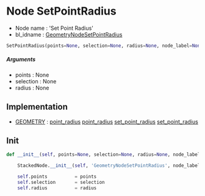 # Node SetPointRadius

- Node name : 'Set Point Radius'
- bl_idname : [GeometryNodeSetPointRadius](https://docs.blender.org/api/current/bpy.types.GeometryNodeSetPointRadius.html)


``` python
SetPointRadius(points=None, selection=None, radius=None, node_label=None, node_color=None)
```
##### Arguments

- points : None
- selection : None
- radius : None

## Implementation

- [GEOMETRY](/docs/GeoNodes/GEOMETRY.md) : [point_radius](/docs/GeoNodes/GEOMETRY.md#point_radius) [point_radius](/docs/GeoNodes/GEOMETRY.md#point_radius) [set_point_radius](/docs/GeoNodes/GEOMETRY.md#set_point_radius) [set_point_radius](/docs/GeoNodes/GEOMETRY.md#set_point_radius)

## Init

``` python
def __init__(self, points=None, selection=None, radius=None, node_label=None, node_color=None):

    StackedNode.__init__(self, 'GeometryNodeSetPointRadius', node_label=node_label, node_color=node_color)

    self.points          = points
    self.selection       = selection
    self.radius          = radius
```

